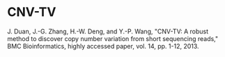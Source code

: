 # CNV-TV
J. Duan, J.-G. Zhang, H.-W. Deng, and Y.-P. Wang, "CNV-TV: A robust method to discover copy number variation from short sequencing reads," BMC Bioinformatics, highly accessed paper, vol. 14, pp. 1-12, 2013.
